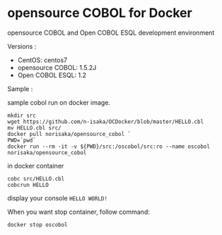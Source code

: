 # opensource COBOL for Docker

opensource COBOL and Open COBOL ESQL development environment

Versions :
- CentOS: centos7
- opensource COBOL: 1.5.2J
- Open COBOL ESQL: 1.2

Sample :

sample cobol run on docker image.

```
mkdir src
wget https://github.com/n-isaka/OCDocker/blob/master/HELLO.cbl
mv HELLO.cbl src/
docker pull norisaka/opensource_cobol `
PWD=`pwd`
docker run --rm -it -v ${PWD}/src:/oscobol/src:ro --name oscobol norisaka/opensource_cobol
```

in docker container

```
cobc src/HELLO.cbl
cobcrun HELLO
```

display your console `HELLO WORLD!`

When you want stop container, follow command:

```
docker stop oscobol
```

